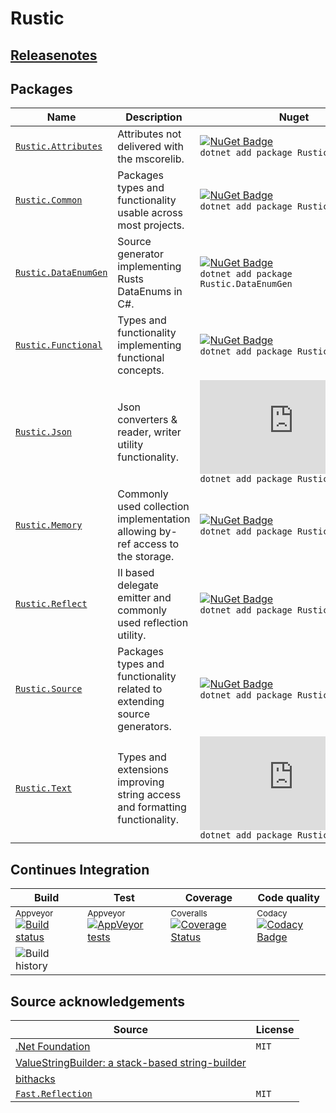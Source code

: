 # Rustic

## [Releasenotes](RELEASENOTES.md)

## Packages

| Name                                                    | Description                                                                    | Nuget                                                                                                                                                                |
| ------------------------------------------------------- | ------------------------------------------------------------------------------ | -------------------------------------------------------------------------------------------------------------------------------------------------------------------- |
| [`Rustic.Attributes`](doc/Rustic.Attributes/index.md)   | Attributes not delivered with the mscorelib.                                   | [![NuGet Badge](https://buildstats.info/nuget/Rustic.Attributes)](https://www.nuget.org/packages/Rustic.Attributes/) <br/> `dotnet add package Rustic.Common`        |
| [`Rustic.Common`](doc/Rustic.Common/index.md)           | Packages types and functionality usable across most projects.                  | [![NuGet Badge](https://buildstats.info/nuget/Rustic.Common)](https://www.nuget.org/packages/Rustic.Common/) <br/> `dotnet add package Rustic.Common`                |
| [`Rustic.DataEnumGen`](doc/Rustic.DataEnumGen/index.md) | Source generator implementing Rusts DataEnums in C#.                           | [![NuGet Badge](https://buildstats.info/nuget/Rustic.DataEnumGen)](https://www.nuget.org/packages/Rustic.DataEnumGen/) <br/> `dotnet add package Rustic.DataEnumGen` |
| [`Rustic.Functional`](doc/Rustic.Functional/index.md)   | Types and functionality implementing functional concepts.                      | [![NuGet Badge](https://buildstats.info/nuget/Rustic.Functional)](https://www.nuget.org/packages/Rustic.Functional/) <br/> `dotnet add package Rustic.Functional`    |
| [`Rustic.Json`](doc/Rustic.Json/index.md)               | Json converters &amp; reader, writer utility functionality.                    | [![NuGet Badge](https://buildstats.info/nuget/Rustic.Json)](https://www.nuget.org/packages/Rustic.Json/) <br/> `dotnet add package Rustic.Json`                      |
| [`Rustic.Memory`](doc/Rustic.Memory/index.md)           | Commonly used collection implementation allowing by-ref access to the storage. | [![NuGet Badge](https://buildstats.info/nuget/Rustic.Memory)](https://www.nuget.org/packages/Rustic.Memory/) <br/> `dotnet add package Rustic.Memory`                |
| [`Rustic.Reflect`](doc/Rustic.Reflect/index.md)         | Il based delegate emitter and commonly used reflection utility.                | [![NuGet Badge](https://buildstats.info/nuget/Rustic.Reflect)](https://www.nuget.org/packages/Rustic.Reflect/) <br/> `dotnet add package Rustic.Reflect`             |
| [`Rustic.Source`](doc/Rustic.Source/index.md)           | Packages types and functionality related to extending source generators.       | [![NuGet Badge](https://buildstats.info/nuget/Rustic.Source)](https://www.nuget.org/packages/Rustic.Source/) <br/> `dotnet add package Rustic.Source`                |
| [`Rustic.Text`](doc/Rustic.Text/index.md)               | Types and extensions improving string access and formatting functionality.     | [![NuGet Badge](https://buildstats.info/nuget/Rustic.Text)](https://www.nuget.org/packages/Rustic.Text/) <br/> `dotnet add package Rustic.Source`                    |

## Continues Integration

| Build                                                                                                                                                                                              | Test                                                                                                                                                                          | Coverage                                                                                                                                                                                      | Code quality                                                                                                                                                                                                                                                                                       |
| -------------------------------------------------------------------------------------------------------------------------------------------------------------------------------------------------- | ----------------------------------------------------------------------------------------------------------------------------------------------------------------------------- | --------------------------------------------------------------------------------------------------------------------------------------------------------------------------------------------- | -------------------------------------------------------------------------------------------------------------------------------------------------------------------------------------------------------------------------------------------------------------------------------------------------- |
| <sup>Appveyor</sup> [![Build status](https://ci.appveyor.com/api/projects/status/26phbh7xqhxet8fn/branch/master?svg=true)](https://ci.appveyor.com/project/ProphetLamb/rustic-sharp/branch/master) | <sup>Appveyor</sup> [![AppVeyor tests](https://img.shields.io/appveyor/tests/ProphetLamb/rustic-sharp)](https://ci.appveyor.com/project/ProphetLamb/rustic-sharp/build/tests) | <sup>Coveralls</sup> [![Coverage Status](https://coveralls.io/repos/github/ProphetLamb/rustic-sharp/badge.svg?branch=HEAD)](https://coveralls.io/github/ProphetLamb/rustic-sharp?branch=HEAD) | <sup>Codacy</sup> [![Codacy Badge](https://app.codacy.com/project/badge/Grade/316ddf1a416949c290607666c875b861)](https://www.codacy.com/gh/ProphetLamb/rustic-sharp/dashboard?utm_source=github.com&amp;utm_medium=referral&amp;utm_content=ProphetLamb/rustic-sharp&amp;utm_campaign=Badge_Grade) |
| ![Build history](https://buildstats.info/appveyor/chart/ProphetLamb/rustic-sharp/?branch=master)                                                                                                   |                                                                                                                                                                               |                                                                                                                                                                                               |                                                                                                                                                                                                                                                                                                    |

## Source acknowledgements

| Source                                                                                                                                                          | License |
| --------------------------------------------------------------------------------------------------------------------------------------------------------------- | ------- |
| [.Net Foundation](https://dotnetfoundation.org/)                                                                                                                | `MIT`   |
| [ValueStringBuilder: a stack-based string-builder](https://andrewlock.net/a-deep-dive-on-stringbuilder-part-6-vaulestringbuilder-a-stack-based-string-builder/) |         |
| [bithacks](https://graphics.stanford.edu/~seander/bithacks.html)                                                                                                |         |
| [`Fast.Reflection`](https://github.com/vexe/Fast.Reflection)                                                                                                    | `MIT`   |
